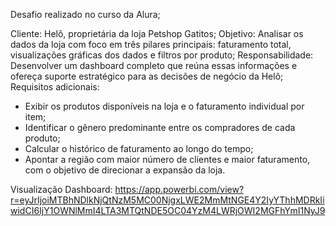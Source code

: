 Desafio realizado no curso da Alura;

Cliente: Helô, proprietária da loja Petshop Gatitos;
Objetivo: Analisar os dados da loja com foco em três pilares principais: faturamento total, visualizações gráficas dos dados e filtros por produto;
Responsabilidade: Desenvolver um dashboard completo que reúna essas informações e ofereça suporte estratégico para as decisões de negócio da Helô;
Requisitos adicionais:
- Exibir os produtos disponíveis na loja e o faturamento individual por item; 
- Identificar o gênero predominante entre os compradores de cada produto; 
- Calcular o histórico de faturamento ao longo do tempo; 
- Apontar a região com maior número de clientes e maior faturamento, com o objetivo de direcionar a expansão da loja. 

Visualização Dashboard: https://app.powerbi.com/view?r=eyJrIjoiMTBhNDlkNjQtNzM5MC00NjgxLWE2MmMtNGE4Y2IyYThhMDRkIiwidCI6IjY1OWNlMmI4LTA3MTQtNDE5OC04YzM4LWRjOWI2MGFhYmI1NyJ9
